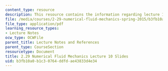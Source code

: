 ```yaml
---
content_type: resource
description: This resource contains the information regarding lecture 10 slides.
file: /media/courses/2-29-numerical-fluid-mechanics-spring-2015/b3fb10a0b1c30764ddfdae43833d4e34_MIT2_29S15_Lecture10.pdf
file_type: application/pdf
learning_resource_types:
- Lecture Notes
ocw_type: OCWFile
parent_title: Lecture Notes and References
parent_type: CourseSection
resourcetype: Document
title: 2.29 Numerical Fluid Mechanics Lecture 10 Slides
uid: b3fb10a0-b1c3-0764-ddfd-ae43833d4e34
---
```

